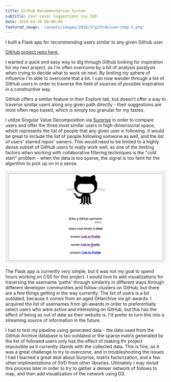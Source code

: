 ```yaml
---
title: Github Recommendation System
subtitle: User-Level Suggestions via SVD
date: 2019-03-30 00:00:00
featured_image: '/assets/images/2019/3/github/usercomp-2.png'
---
```


I built a Flask app for recommending users similar to any given Github user.

[GitHub project repo here.](https://github.com/alexpfox/github_recommender)

I wanted a quick and easy way to dig through Github looking for inspiration for my next project, as I'm often overcome by a bit of analysis paralysis when trying to decide what to work on next. By limiting my sphere of influence I'm able to overcome that a bit. I can now wander through a list of GitHub users in order to traverse the field of sources of possible inspiration in a constructive way. 

GitHub offers a similar feature in their Explore tab, but doesn't offer a way to traverse similar users along any given path directly - their suggestions are most often repo based, which is simply too granular for my tastes. 

I utilize Singular Value Decomposition via [Surprise](http://surpriselib.com/) in order to compare users and offer the three most similar users in high-dimensional space, which represents the list of people that any given user is following. It would be great to include the list of people following someone as well, and the list of users' starred repos' owners. This would need to be limited to a highly dense subset of GitHub users to really work well, as one of the limiting factors when working with collaborative filtering techniques is the "cold start" problem - when the data is too sparse, the signal is too faint for the algorithm to pick up on in a sense.

<p align="center">
<img src="/assets/images/2019/3/github/usercomp2-2.png">
</p>


The Flask app is currently very simple, but it was not my goal to spend hours working on CSS for this project. I would love to add visualizations for traversing the username 'paths' through similarity in different ways through different developer communities and follow-clusters on GitHub, but there are a few things getting in the way currently. The list of users is a bit outdated, because it comes from an aged GHarchive via git-awards. I acquired the list of usernames from git-awards in order to preferentially select users who were active and interesting on GitHub, but this has the effect of being as out of date as their website is. I'd prefer to turn this into a streaming source of information in the future.

I had to test my pipeline using generated data - the data used from the GitHub Archive database is too outdated or the sparse matrix generated by the list of followed users only has the effect of making thr project impossible as it currently stands with the collected data. This is fine, as it was a great challenge to try to overcome, and in troubleshooting the issues I had I learned a great deal about Surprise, matrix factorization, and a few other implimentations of SVD from other libraries. Ultimately I may revisit this process later in order to try to gather a denser network of follows to map, and then add visualization of the network using D3.